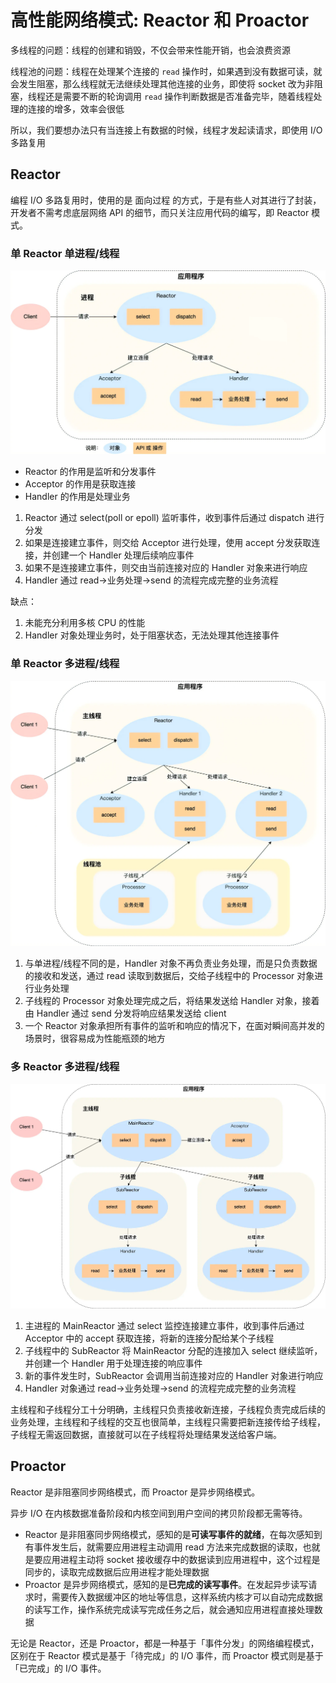 ﻿# 高性能网络模式: Reactor 和 Proactor

多线程的问题：线程的创建和销毁，不仅会带来性能开销，也会浪费资源

线程池的问题：线程在处理某个连接的 `read` 操作时，如果遇到没有数据可读，就会发生阻塞，那么线程就无法继续处理其他连接的业务，即使将 socket 改为非阻塞，线程还是需要不断的轮询调用 `read` 操作判断数据是否准备完毕，随着线程处理的连接的增多，效率会很低

所以，我们要想办法只有当连接上有数据的时候，线程才发起读请求，即使用 I/O 多路复用

## Reactor

编程 I/O 多路复用时，使用的是 面向过程 的方式，于是有些人对其进行了封装，开发者不需考虑底层网络 API 的细节，而只关注应用代码的编写，即 Reactor 模式。

### 单 Reactor 单进程/线程

![单 Reactor 单进程/线程](./images/2023-03-20-21-06-24.png)

- Reactor 的作用是监听和分发事件
- Acceptor 的作用是获取连接
- Handler 的作用是处理业务

1. Reactor 通过 select(poll or epoll) 监听事件，收到事件后通过 dispatch 进行分发
2. 如果是连接建立事件，则交给 Acceptor 进行处理，使用 accept 分发获取连接，并创建一个 Handler 处理后续响应事件
3. 如果不是连接建立事件，则交由当前连接对应的 Handler 对象来进行响应
4. Handler 通过 read->业务处理->send 的流程完成完整的业务流程

缺点：

1. 未能充分利用多核 CPU 的性能
2. Handler 对象处理业务时，处于阻塞状态，无法处理其他连接事件

### 单 Reactor 多进程/线程

![单 Reactor 多进程/线程](./images/2023-03-20-21-14-13.png)

1. 与单进程/线程不同的是，Handler 对象不再负责业务处理，而是只负责数据的接收和发送，通过 read 读取到数据后，交给子线程中的 Processor 对象进行业务处理
2. 子线程的 Processor 对象处理完成之后，将结果发送给 Handler 对象，接着由 Handler 通过 send 分发将响应结果发送给 client
3. 一个 Reactor 对象承担所有事件的监听和响应的情况下，在面对瞬间高并发的场景时，很容易成为性能瓶颈的地方

### 多 Reactor 多进程/线程

![多 Reactor 多进程/线程](./images/2023-03-20-21-17-53.png)

1. 主进程的 MainReactor 通过 select 监控连接建立事件，收到事件后通过 Acceptor 中的 accept 获取连接，将新的连接分配给某个子线程
2. 子线程中的 SubReactor 将 MainReactor 分配的连接加入 select 继续监听，并创建一个 Handler 用于处理连接的响应事件
3. 新的事件发生时，SubReactor 会调用当前连接对应的 Handler 对象进行响应
4. Handler 对象通过 read->业务处理->send 的流程完成完整的业务流程

主线程和子线程分工十分明确，主线程只负责接收新连接，子线程负责完成后续的业务处理，主线程和子线程的交互也很简单，主线程只需要把新连接传给子线程，子线程无需返回数据，直接就可以在子线程将处理结果发送给客户端。

## Proactor

Reactor 是非阻塞同步网络模式，而 Proactor 是异步网络模式。

异步 I/O 在内核数据准备阶段和内核空间到用户空间的拷贝阶段都无需等待。

- Reactor 是非阻塞同步网络模式，感知的是**可读写事件的就绪**，在每次感知到有事件发生后，就需要应用进程主动调用 read 方法来完成数据的读取，也就是要应用进程主动将 socket 接收缓存中的数据读到应用进程中，这个过程是同步的，读取完成数据后应用进程才能处理数据
- Proactor 是异步网络模式，感知的是**已完成的读写事件**。在发起异步读写请求时，需要传入数据缓冲区的地址等信息，这样系统内核才可以自动完成数据的读写工作，操作系统完成读写完成任务之后，就会通知应用进程直接处理数据
  
无论是 Reactor，还是 Proactor，都是一种基于「事件分发」的网络编程模式，区别在于 Reactor 模式是基于「待完成」的 I/O 事件，而 Proactor 模式则是基于「已完成」的 I/O 事件。
